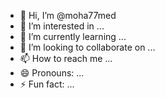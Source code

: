 - 👋 Hi, I’m @moha77med
- 👀 I’m interested in ...
- 🌱 I’m currently learning ...
- 💞️ I’m looking to collaborate on ...
- 📫 How to reach me ...
- 😄 Pronouns: ...
- ⚡ Fun fact: ...

<!---
moha77med/moha77med is a ✨ special ✨ repository because its `README.md` (this file) appears on your GitHub profile.
You can click the Preview link to take a look at your changes.
--->
